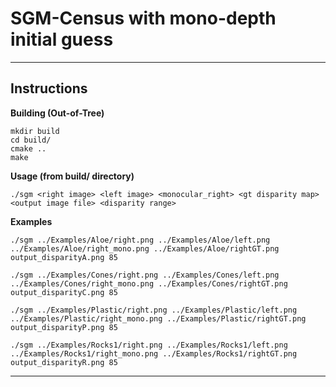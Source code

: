 SGM-Census with mono-depth initial guess
========================================

---
## Instructions

**Building (Out-of-Tree)**

    mkdir build
    cd build/
    cmake ..
    make
    
**Usage (from build/ directory)**

    ./sgm <right image> <left image> <monocular_right> <gt disparity map> <output image file> <disparity range> 

**Examples**

    ./sgm ../Examples/Aloe/right.png ../Examples/Aloe/left.png ../Examples/Aloe/right_mono.png ../Examples/Aloe/rightGT.png output_disparityA.png 85

    ./sgm ../Examples/Cones/right.png ../Examples/Cones/left.png ../Examples/Cones/right_mono.png ../Examples/Cones/rightGT.png output_disparityC.png 85

    ./sgm ../Examples/Plastic/right.png ../Examples/Plastic/left.png ../Examples/Plastic/right_mono.png ../Examples/Plastic/rightGT.png output_disparityP.png 85

    ./sgm ../Examples/Rocks1/right.png ../Examples/Rocks1/left.png ../Examples/Rocks1/right_mono.png ../Examples/Rocks1/rightGT.png output_disparityR.png 85

---


